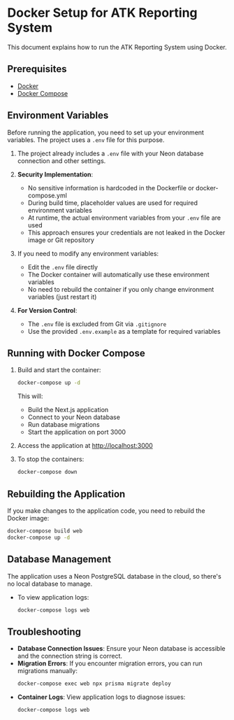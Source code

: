 # Docker Setup for ATK Reporting System

This document explains how to run the ATK Reporting System using Docker.

## Prerequisites

- [Docker](https://docs.docker.com/get-docker/)
- [Docker Compose](https://docs.docker.com/compose/install/)

## Environment Variables

Before running the application, you need to set up your environment variables. The project uses a `.env` file for this purpose.

1. The project already includes a `.env` file with your Neon database connection and other settings.

2. **Security Implementation**:
   - No sensitive information is hardcoded in the Dockerfile or docker-compose.yml
   - During build time, placeholder values are used for required environment variables
   - At runtime, the actual environment variables from your `.env` file are used
   - This approach ensures your credentials are not leaked in the Docker image or Git repository

3. If you need to modify any environment variables:
   - Edit the `.env` file directly
   - The Docker container will automatically use these environment variables
   - No need to rebuild the container if you only change environment variables (just restart it)

4. **For Version Control**:
   - The `.env` file is excluded from Git via `.gitignore`
   - Use the provided `.env.example` as a template for required variables

## Running with Docker Compose

1. Build and start the container:
   ```bash
   docker-compose up -d
   ```

   This will:
   - Build the Next.js application
   - Connect to your Neon database
   - Run database migrations
   - Start the application on port 3000

2. Access the application at [http://localhost:3000](http://localhost:3000)

3. To stop the containers:
   ```bash
   docker-compose down
   ```

## Rebuilding the Application

If you make changes to the application code, you need to rebuild the Docker image:

```bash
docker-compose build web
docker-compose up -d
```

## Database Management

The application uses a Neon PostgreSQL database in the cloud, so there's no local database to manage.

- To view application logs:
  ```bash
  docker-compose logs web
  ```

## Troubleshooting

- **Database Connection Issues**: Ensure your Neon database is accessible and the connection string is correct.
- **Migration Errors**: If you encounter migration errors, you can run migrations manually:
  ```bash
  docker-compose exec web npx prisma migrate deploy
  ```
- **Container Logs**: View application logs to diagnose issues:
  ```bash
  docker-compose logs web
  ```
